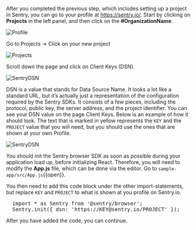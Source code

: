 After you completed the previous step, which includes setting up a project in Sentry, you can go to your profile at https://sentry.io/. Start by clicking on **Projects** in the left panel, and then click on the **#OrganizationName**. 

![Profile](https://imgur.com/ggrT5V6.png "Profile")

Go to Projects -> Click on your new project 

![Projects](https://imgur.com/Ee6JVii.png "Projects")

Scroll down the page and click on Client Keys (DSN).

![SentryDSN](https://imgur.com/oopNWpj.png "Sentry DSN")

DSN is a value that stands for Data Source Name. It looks a lot like a standard URL, but it’s actually just a representation of the configuration required by the Sentry SDKs. It consists of a few pieces, including the protocol, public key, the server address, and the project identifier. You can see your DSN value on the page Client Keys. Below is an example of how it should look. The text that is marked in yellow represents the `KEY` and the `PROJECT` value that you will need, but you should use the ones that are shown at your own Profile. 

![SentryDSN](https://imgur.com/kAC7kwd.png "Sentry DSN")

You should init the Sentry browser SDK as soon as possible during your application load up, before initializing React. Therefore, you will need to modify the **App.js** file, which can be done via the editor. Go to `sample-app/src/App.js`{{open}}. 

You then need to add this code block under the other import-statements, but replace `KEY` and `PROJECT` to what is shown at you profile on Sentry.io. 

<pre class="file">
  import * as Sentry from '@sentry/browser';
  Sentry.init({ dsn: 'https://KEY@sentry.io/PROJECT' }); 
</pre>

After you have added the code, you can continue. 
